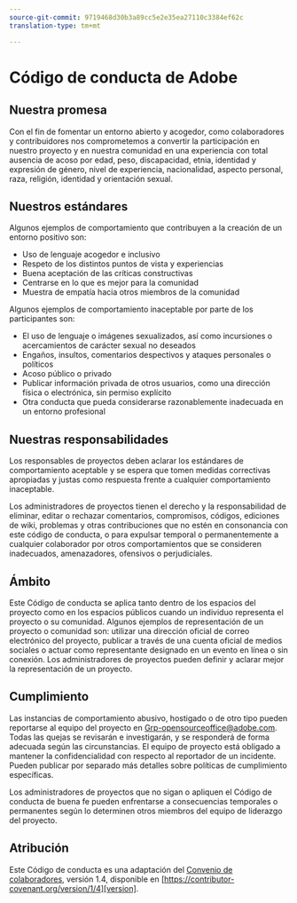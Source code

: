 ```yaml
---
source-git-commit: 9719468d30b3a89cc5e2e35ea27110c3384ef62c
translation-type: tm+mt

---
```

# Código de conducta de Adobe

## Nuestra promesa

Con el fin de fomentar un entorno abierto y acogedor,
como colaboradores y contribuidores nos comprometemos a convertir la participación en nuestro proyecto
y en nuestra comunidad en una experiencia con total ausencia de acoso por edad, peso,
discapacidad, etnia, identidad y expresión de género, nivel de experiencia,
nacionalidad, aspecto personal, raza, religión, identidad
y orientación sexual.

## Nuestros estándares

Algunos ejemplos de comportamiento que contribuyen a la creación de un entorno
positivo son:

* Uso de lenguaje acogedor e inclusivo
* Respeto de los distintos puntos de vista y experiencias
* Buena aceptación de las críticas constructivas
* Centrarse en lo que es mejor para la comunidad
* Muestra de empatía hacia otros miembros de la comunidad

Algunos ejemplos de comportamiento inaceptable por parte de los participantes son:

* El uso de lenguaje o imágenes sexualizados, así como incursiones o acercamientos de carácter sexual no deseados
* Engaños, insultos, comentarios despectivos y ataques personales o políticos
* Acoso público o privado
* Publicar información privada de otros usuarios, como una dirección física o electrónica,
sin permiso explícito
* Otra conducta que pueda considerarse razonablemente inadecuada en un
entorno profesional

## Nuestras responsabilidades

Los responsables de proyectos deben aclarar los estándares
de comportamiento aceptable y se espera que tomen medidas correctivas
apropiadas y justas como respuesta frente a cualquier comportamiento inaceptable.

Los administradores de proyectos tienen el derecho y la responsabilidad de eliminar, editar o
rechazar comentarios, compromisos, códigos, ediciones de wiki, problemas y otras contribuciones
que no estén en consonancia con este código de conducta, o para expulsar temporal o
permanentemente a cualquier colaborador por otros comportamientos que se consideren inadecuados,
amenazadores, ofensivos o perjudiciales.

## Ámbito

Este Código de conducta se aplica tanto dentro de los espacios del proyecto como
en los espacios públicos cuando un individuo representa el proyecto o su comunidad. Algunos ejemplos
de representación de un proyecto o comunidad son: utilizar una dirección oficial
de correo electrónico del proyecto, publicar a través de una cuenta oficial de medios sociales o
actuar como representante designado en un evento en línea o sin conexión. Los administradores de proyectos
pueden definir y aclarar mejor la representación de un proyecto.

## Cumplimiento

Las instancias de comportamiento abusivo, hostigado o de otro tipo pueden
reportarse al equipo del proyecto en Grp-opensourceoffice@adobe.com. Todas
las quejas se revisarán e investigarán, y se responderá
de forma adecuada según las circunstancias. El equipo de proyecto
está obligado a mantener la confidencialidad con respecto al reportador de un incidente. Pueden publicar por separado más detalles sobre políticas de cumplimiento específicas.

Los administradores de proyectos que no sigan o apliquen el Código de conducta de buena fe
pueden enfrentarse a consecuencias temporales o permanentes según lo determinen otros
miembros del equipo de liderazgo del proyecto.

## Atribución

Este Código de conducta es una adaptación del [Convenio de colaboradores][homepage], versión 1.4, 
disponible en [https://contributor-covenant.org/version/1/4][version].

[homepage]: https://contributor-covenant.org
[version]: https://contributor-covenant.org/version/1/4/
